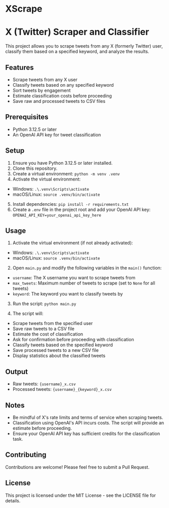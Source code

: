 # XScrape

# X (Twitter) Scraper and Classifier

This project allows you to scrape tweets from any X (formerly Twitter) user, classify them based on a specified keyword, and analyze the results.

## Features

- Scrape tweets from any X user
- Classify tweets based on any specified keyword
- Sort tweets by engagement
- Estimate classification costs before proceeding
- Save raw and processed tweets to CSV files

## Prerequisites

- Python 3.12.5 or later
- An OpenAI API key for tweet classification

## Setup

1. Ensure you have Python 3.12.5 or later installed.
2. Clone this repository.
3. Create a virtual environment: `python -m venv .venv`
4. Activate the virtual environment:
- Windows: `.\.venv\Scripts\activate`
- macOS/Linux: `source .venv/bin/activate`
5. Install dependencies: `pip install -r requirements.txt`
6. Create a `.env` file in the project root and add your OpenAI API key: `OPENAI_API_KEY=your_openai_api_key_here` 

## Usage

1. Activate the virtual environment (if not already activated):
- Windows: `.\.venv\Scripts\activate`
- macOS/Linux: `source .venv/bin/activate`

2. Open `main.py` and modify the following variables in the `main()` function:
- `username`: The X username you want to scrape tweets from
- `max_tweets`: Maximum number of tweets to scrape (set to `None` for all tweets)
- `keyword`: The keyword you want to classify tweets by

3. Run the script: `python main.py`

4. The script will:
- Scrape tweets from the specified user
- Save raw tweets to a CSV file
- Estimate the cost of classification
- Ask for confirmation before proceeding with classification
- Classify tweets based on the specified keyword
- Save processed tweets to a new CSV file
- Display statistics about the classified tweets

## Output

- Raw tweets: `{username}_x.csv`
- Processed tweets: `{username}_{keyword}_x.csv`

## Notes

- Be mindful of X's rate limits and terms of service when scraping tweets.
- Classification using OpenAI's API incurs costs. The script will provide an estimate before proceeding.
- Ensure your OpenAI API key has sufficient credits for the classification task.

## Contributing

Contributions are welcome! Please feel free to submit a Pull Request.

## License

This project is licensed under the MIT License - see the LICENSE file for details.